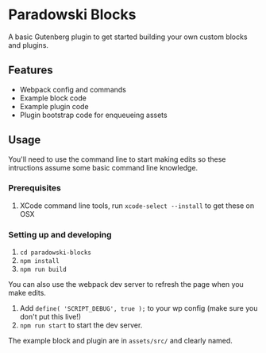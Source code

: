 # Paradowski Blocks

A basic Gutenberg plugin to get started building your own custom blocks and plugins.

## Features

- Webpack config and commands
- Example block code
- Example plugin code
- Plugin bootstrap code for enqueueing assets

## Usage

You'll need to use the command line to start making edits so these intructions assume some basic command line knowledge.

### Prerequisites

1. XCode command line tools, run `xcode-select --install` to get these on OSX

### Setting up and developing

1. `cd paradowski-blocks`
1. `npm install`
1. `npm run build`

You can also use the webpack dev server to refresh the page when you make edits.

1. Add `define( 'SCRIPT_DEBUG', true );` to your wp config (make sure you don't put this live!)
1. `npm run start` to start the dev server.

The example block and plugin are in `assets/src/` and clearly named.
